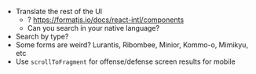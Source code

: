 - Translate the rest of the UI
  - ? https://formatjs.io/docs/react-intl/components
  - Can you search in your native language?
- Search by type?
- Some forms are weird? Lurantis, Ribombee, Minior, Kommo-o, Mimikyu, etc
- Use `scrollToFragment` for offense/defense screen results for mobile
